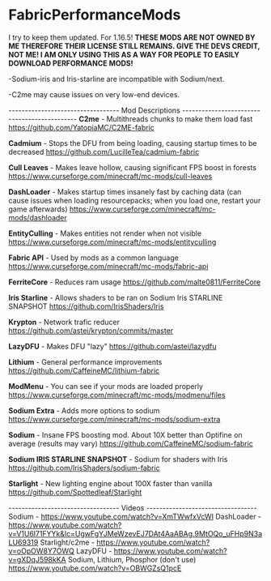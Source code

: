 # FabricPerformanceMods
I try to keep them updated. For 1.16.5!
**THESE MODS ARE NOT OWNED BY ME THEREFORE THEIR LICENSE STILL REMAINS. GIVE THE DEVS CREDIT, NOT ME! I AM ONLY USING THIS AS A WAY FOR PEOPLE TO EASILY DOWNLOAD PERFORMANCE MODS!**

-Sodium-iris and Iris-starline are incompatible with Sodium/next.

-C2me may cause issues on very low-end devices.

---------------------------------- Mod Descriptions ---------------------------------------------
**C2me** - Multithreads chunks to make them load fast https://github.com/YatopiaMC/C2ME-fabric

**Cadmium** - Stops the DFU from being loading, causing startup times to be decreased https://github.com/LucilleTea/cadmium-fabric

**Cull Leaves** - Makes leave hollow, causing significant FPS boost in forests https://www.curseforge.com/minecraft/mc-mods/cull-leaves

**DashLoader** - Makes startup times insanely fast by caching data (can cause issues when loading resourcepacks; when you load one, restart your game afterwards) https://www.curseforge.com/minecraft/mc-mods/dashloader

**EntityCulling** - Makes entities not render when not visible https://www.curseforge.com/minecraft/mc-mods/entityculling

**Fabric API** - Used by mods as a common language https://www.curseforge.com/minecraft/mc-mods/fabric-api

**FerriteCore** - Reduces ram usage https://github.com/malte0811/FerriteCore

**Iris Starline** - Allows shaders to be ran on Sodium Iris STARLINE SNAPSHOT https://github.com/IrisShaders/Iris

**Krypton** - Network trafic reducer https://github.com/astei/krypton/commits/master

**LazyDFU** - Makes DFU "lazy" https://github.com/astei/lazydfu

**Lithium** - General performance improvements https://github.com/CaffeineMC/lithium-fabric

**ModMenu** - You can see if your mods are loaded properly https://www.curseforge.com/minecraft/mc-mods/modmenu/files

**Sodium Extra** - Adds more options to sodium https://www.curseforge.com/minecraft/mc-mods/sodium-extra

**Sodium** - Insane FPS boosting mod. About 10X better than Optifine on average (results may vary) https://github.com/CaffeineMC/sodium-fabric

**Sodium IRIS STARLINE SNAPSHOT** - Sodium for shaders with Iris https://github.com/IrisShaders/sodium-fabric

**Starlight** - New lighting engine about 100X faster than vanilla https://github.com/Spottedleaf/Starlight

---------------------------------- Videos ----------------------------------
Sodium - https://www.youtube.com/watch?v=XmTWwfxVcWI
DashLoader - https://www.youtube.com/watch?v=V1U6l71FYYk&lc=UgwFgYJMeWzevEJ7DAt4AaABAg.9MtOQo_uFHp9N3aLU69319
Starlight/c2me - https://www.youtube.com/watch?v=oOpOW8Y7OWQ
LazyDFU - https://www.youtube.com/watch?v=gXDqJ598kKA
Sodium, Lithium, Phosphor (don't use) https://www.youtube.com/watch?v=OBWGZsQ1pcE
